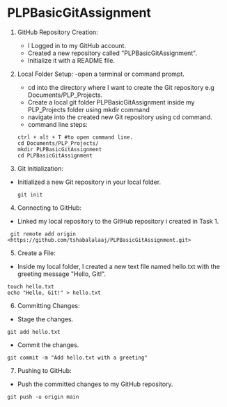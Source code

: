 # PLPBasicGitAssignment

1. GitHub Repository Creation:

    - I Logged in to my GitHub account.
    - Created a new repository called "PLPBasicGitAssignment".
    - Initialize it with a README file.

2. Local Folder Setup:
    -open a terminal or command prompt.
    - cd into the directory where I want to create the Git repository e.g Documents/PLP_Projects.
    - Create a local git folder PLPBasicGitAssignment inside my PLP_Projects folder using mkdir command
    - navigate into the created new Git repository using cd command.
    - command line steps:
    ```
    ctrl + alt + T #to open command line.
    cd Documents/PLP_Projects/
    mkdir PLPBasicGitAssignment
    cd PLPBasicGitAssignment
    ```

3. Git Initialization:
  - Initialized a new Git repository in your local folder.
    ```
    git init
    ```

4. Connecting to GitHub:
  - Linked my local repository to the GitHub repository i created in Task 1.
   ```
    git remote add origin <https://github.com/tshabalalaaj/PLPBasicGitAssignment.git>
   ```

5. Create a File:
  - Inside my local folder, I created a new text file named hello.txt with the greeting message "Hello, Git!".
  ```
  touch hello.txt
  echo "Hello, Git!" > hello.txt
  ```

6. Committing Changes:
  - Stage the changes.
   ```
   git add hello.txt
   ```
  - Commit the changes.
   ```
   git commit -m "Add hello.txt with a greeting"
   ```

7. Pushing to GitHub:
  - Push the committed changes to my GitHub repository.

   ```
   git push -u origin main
   ```